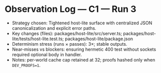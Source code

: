 # Observation Log — C1 — Run 3

- Strategy chosen: Tightened host-lite surface with centralized JSON canonicalization and explicit error paths.
- Key changes (files): packages/host-lite/src/server.ts; packages/host-lite/tests/host-lite.test.ts; packages/host-lite/package.json
- Determinism stress (runs × passes): 3×; stable outputs.
- Near-misses vs blockers: ensuring hermetic 400 test without sockets required optional body in handler.
- Notes: per-world cache cap retained at 32; proofs hashed only when `DEV_PROOFS=1`.

